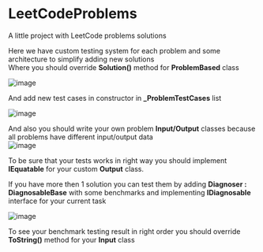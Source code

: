 # LeetCodeProblems  
  
A little project with LeetCode problems solutions  
  
Here we have custom testing system for each problem and some architecture to simplify adding new solutions  
Where you should override <b>Solution()</b> method for <b>ProblemBased</b> class  
  
![image](https://user-images.githubusercontent.com/65999338/220156955-f82065cb-8c5b-44b2-b9eb-4eb565d96965.png)  
  
   
And add new test cases in constructor in <b>_ProblemTestCases</b> list  
  
![image](https://user-images.githubusercontent.com/65999338/220157119-fae34f85-9d4b-4c7b-8171-25c7272f737e.png)  
   
   
And also you should write your own problem <b>Input/Output</b> classes because all problems have different input/output data  
![image](https://user-images.githubusercontent.com/65999338/220447316-e4e08611-83b0-4c75-9b36-98dae8ba1cf4.png)
    
    
To be sure that your tests works in right way you should implement<b> IEquatable<Output></b> for your custom <b>Output</b> class.  

If you have more then 1 solution you can test them by adding <b>Diagnoser : DiagnosableBase<Diagnoser></b> with some benchmarks 
and implementing <b>IDiagnosable</b> interface for your current task  
   
![image](https://user-images.githubusercontent.com/65999338/220447089-116cc8e2-7a8a-4a48-8fb3-861b4f8e13b2.png)

To see your benchmark testing result in right order you should override <b>ToString()</b> method for your <b>Input</b> class
   
